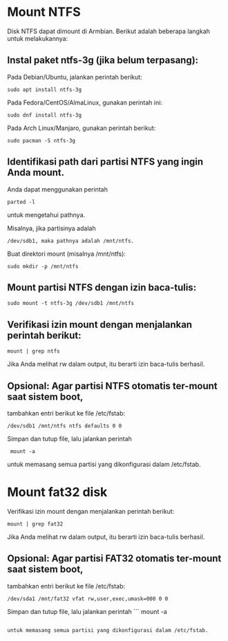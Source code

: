 # Mount NTFS
Disk NTFS dapat dimount di Armbian. Berikut adalah beberapa langkah untuk melakukannya:

## Instal paket ntfs-3g (jika belum terpasang):
Pada Debian/Ubuntu, jalankan perintah berikut:
```
sudo apt install ntfs-3g
```

Pada Fedora/CentOS/AlmaLinux, gunakan perintah ini:
```
sudo dnf install ntfs-3g
```

Pada Arch Linux/Manjaro, gunakan perintah berikut:
```
sudo pacman -S ntfs-3g
```

## Identifikasi path dari partisi NTFS yang ingin Anda mount. 
Anda dapat menggunakan perintah 
```
parted -l 
```
untuk mengetahui pathnya. 

Misalnya, jika partisinya adalah 
```
/dev/sdb1, maka pathnya adalah /mnt/ntfs.
```

Buat direktori mount (misalnya /mnt/ntfs):
```
sudo mkdir -p /mnt/ntfs
```

## Mount partisi NTFS dengan izin baca-tulis:
```
sudo mount -t ntfs-3g /dev/sdb1 /mnt/ntfs
```

## Verifikasi izin mount dengan menjalankan perintah berikut:
```
mount | grep ntfs
```

Jika Anda melihat rw dalam output, itu berarti izin baca-tulis berhasil.

## Opsional: Agar partisi NTFS otomatis ter-mount saat sistem boot, 
tambahkan entri berikut ke file /etc/fstab:
```
/dev/sdb1 /mnt/ntfs ntfs defaults 0 0
```

Simpan dan tutup file, lalu jalankan perintah
```
 mount -a 
```
untuk memasang semua partisi yang dikonfigurasi dalam /etc/fstab.

# Mount fat32 disk
Verifikasi izin mount dengan menjalankan perintah berikut:
```
mount | grep fat32
```

Jika Anda melihat rw dalam output, itu berarti izin baca-tulis berhasil.

## Opsional: Agar partisi FAT32 otomatis ter-mount saat sistem boot, 
tambahkan entri berikut ke file /etc/fstab:
```
/dev/sda1 /mnt/fat32 vfat rw,user,exec,umask=000 0 0
```

Simpan dan tutup file, lalu jalankan perintah ```
mount -a 
```

untuk memasang semua partisi yang dikonfigurasi dalam /etc/fstab.
